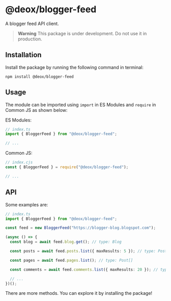 # @deox/blogger-feed

A blogger feed API client.

> **Warning** This package is under development. Do not use it in production.

## Installation

Install the package by running the following command in terminal:

```shell
npm install @deox/blogger-feed
```

## Usage

The module can be imported using `import` in ES Modules and `require` in Common JS as shown below:

ES Modules:

```ts
// index.ts
import { BloggerFeed } from "@deox/blogger-feed";

// ...
```

Common JS:

```cjs
// index.cjs
const { BloggerFeed } = require("@deox/blogger-feed");

// ...
```

## API

Some examples are:

```ts
// index.ts
import { BloggerFeed } from "@deox/blogger-feed";

const feed = new BloggerFeed("https://blogger-blog.blogspot.com");

(async () => {
  const blog = await feed.blog.get(); // type: Blog

  const posts = await feed.posts.list({ maxResults: 5 }); // type: Post[]

  const pages = await feed.pages.list(); // type: Post[]

  const comments = await feed.comments.list({ maxResults: 20 }); // type: Comment[]

  // ...
})();
```

There are more methods. You can explore it by installing the package!
